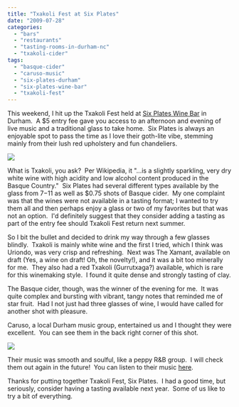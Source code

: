 ```yaml
---
title: "Txakoli Fest at Six Plates"
date: "2009-07-28"
categories: 
  - "bars"
  - "restaurants"
  - "tasting-rooms-in-durham-nc"
  - "txakoli-cider"
tags: 
  - "basque-cider"
  - "caruso-music"
  - "six-plates-durham"
  - "six-plates-wine-bar"
  - "txakoli-fest"
---
```


This weekend, I hit up the Txakoli Fest held at [Six Plates Wine Bar](http://www.sixplates.com/) in Durham.  A $5 entry fee gave you access to an afternoon and evening of live music and a traditional glass to take home.  Six Plates is always an enjoyable spot to pass the time as I love their goth-lite vibe, stemming mainly from their lush red upholstery and fun chandeliers.

![](http://www.thegourmez.com/gourmez/photos/sixplates.jpg)

What is Txakoli, you ask?  Per Wikipedia, it "...is a slightly sparkling, very dry white wine with high acidity and low alcohol content produced in the Basque Country."  Six Plates had several different types available by the glass from $7-$11 as well as $0.75 shots of Basque cider.  My one complaint was that the wines were not available in a tasting format; I wanted to try them all and then perhaps enjoy a glass or two of my favorites but that was not an option.  I'd definitely suggest that they consider adding a tasting as part of the entry fee should Txakoli Fest return next summer.

So I bit the bullet and decided to drink my way through a few glasses blindly.  Txakoli is mainly white wine and the first I tried, which I think was Uriondo, was very crisp and refreshing.  Next was The Xamant, available on draft (Yes, a wine on draft! Oh, the novelty!), and it was a bit too minerally for me.  They also had a red Txakoli (Gurrutxaga?) available, which is rare for this winemaking style.  I found it quite dense and strongly tasting of clay.

The Basque cider, though, was the winner of the evening for me.  It was quite complex and bursting with vibrant, tangy notes that reminded me of star fruit.  Had I not just had three glasses of wine, I would have called for another shot with pleasure.

Caruso, a local Durham music group, entertained us and I thought they were excellent.  You can see them in the back right corner of this shot.

![](http://www.thegourmez.com/gourmez/photos/caruso.jpg)

Their music was smooth and soulful, like a peppy R&B group.  I will check them out again in the future!  You can listen to their music [here](http://www.carusoonline.com/).

Thanks for putting together Txakoli Fest, Six Plates.  I had a good time, but seriously, consider having a tasting available next year.  Some of us like to try a bit of everything.
